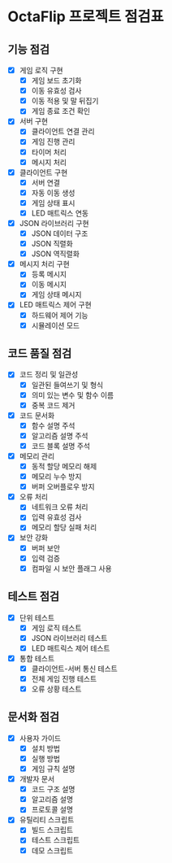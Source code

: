 # OctaFlip 프로젝트 점검표

## 기능 점검

- [x] 게임 로직 구현
  - [x] 게임 보드 초기화
  - [x] 이동 유효성 검사
  - [x] 이동 적용 및 말 뒤집기
  - [x] 게임 종료 조건 확인

- [x] 서버 구현
  - [x] 클라이언트 연결 관리
  - [x] 게임 진행 관리
  - [x] 타이머 처리
  - [x] 메시지 처리

- [x] 클라이언트 구현
  - [x] 서버 연결
  - [x] 자동 이동 생성
  - [x] 게임 상태 표시
  - [x] LED 매트릭스 연동

- [x] JSON 라이브러리 구현
  - [x] JSON 데이터 구조
  - [x] JSON 직렬화
  - [x] JSON 역직렬화

- [x] 메시지 처리 구현
  - [x] 등록 메시지
  - [x] 이동 메시지
  - [x] 게임 상태 메시지

- [x] LED 매트릭스 제어 구현
  - [x] 하드웨어 제어 기능
  - [x] 시뮬레이션 모드

## 코드 품질 점검

- [x] 코드 정리 및 일관성
  - [x] 일관된 들여쓰기 및 형식
  - [x] 의미 있는 변수 및 함수 이름
  - [x] 중복 코드 제거

- [x] 코드 문서화
  - [x] 함수 설명 주석
  - [x] 알고리즘 설명 주석
  - [x] 코드 블록 설명 주석

- [x] 메모리 관리
  - [x] 동적 할당 메모리 해제
  - [x] 메모리 누수 방지
  - [x] 버퍼 오버플로우 방지

- [x] 오류 처리
  - [x] 네트워크 오류 처리
  - [x] 입력 유효성 검사
  - [x] 메모리 할당 실패 처리

- [x] 보안 강화
  - [x] 버퍼 보안
  - [x] 입력 검증
  - [x] 컴파일 시 보안 플래그 사용

## 테스트 점검

- [x] 단위 테스트
  - [x] 게임 로직 테스트
  - [x] JSON 라이브러리 테스트
  - [x] LED 매트릭스 제어 테스트

- [x] 통합 테스트
  - [x] 클라이언트-서버 통신 테스트
  - [x] 전체 게임 진행 테스트
  - [x] 오류 상황 테스트

## 문서화 점검

- [x] 사용자 가이드
  - [x] 설치 방법
  - [x] 실행 방법
  - [x] 게임 규칙 설명

- [x] 개발자 문서
  - [x] 코드 구조 설명
  - [x] 알고리즘 설명
  - [x] 프로토콜 설명

- [x] 유틸리티 스크립트
  - [x] 빌드 스크립트
  - [x] 테스트 스크립트
  - [x] 데모 스크립트
